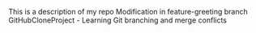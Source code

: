This is a description of my repo
Modification in feature-greeting branch
GitHubCloneProject - Learning Git branching and merge conflicts
